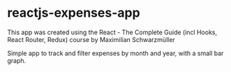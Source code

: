 # reactjs-expenses-app

This app was created using the React - The Complete Guide (incl Hooks, React Router, Redux) course by Maximilian Schwarzmüller

Simple app to track and filter expenses by month and year, with a small bar graph.
